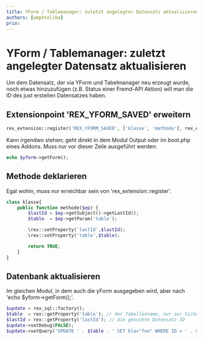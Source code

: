 ```yaml
---
title: YForm / Tablemanager: zuletzt angelegter Datensatz aktualisieren
authors: [omphteliba]
prio:
---
```


# YForm / Tablemanager: zuletzt angelegter Datensatz aktualisieren

Um dem Datensatz, der via YForm und Tabelmanager neu erzeugt wurde, noch etwas hinzuzufügen (z.B. Status einer Fremd-API Aktion) will man die ID des just erstellen Datensatzes haben. 

## Extensionpoint 'REX_YFORM_SAVED' erweitern
```php
rex_extension::register('REX_YFORM_SAVED', ['klasse', 'methode'], rex_extension::LATE);
```
Kann irgendwo stehen; geht direkt in dem Modul Output oder im boot.php eines Addons. Muss nur vor dieser Zeile ausgeführt werden:
```php
echo $yform->getForm();
```
## Methode deklarieren
Egal wohin, muss nur erreichbar sein von 'rex_extension::register'.
```php
class klasse{
	public function methode($ep) {
   		$lastId = $ep->getSubject()->getLastId();
	    $table  = $ep->getParam('table');

   		\rex::setProperty('lastId',$lastId);
   		\rex::setProperty('table',$table);

   		return TRUE;
	}
}
```

## Datenbank aktualisieren
Im gleichen Modul, in dem auch die yForm ausgegeben wird, aber nach 'echo $yform→getForm();'.
```php
$update = rex_sql::factory();
$table  = rex::getProperty('table'); // der Tabellenname, nur zur Sicherheit
$lastId = rex::getProperty('lastId'); // die gesuchte Datensatz ID
$update->setDebug(FALSE);
$update->setQuery('UPDATE ' . $table . ' SET bla="foo" WHERE ID = ' . $lastId);
```
